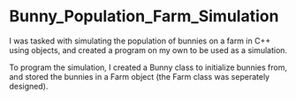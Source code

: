 # Bunny_Population_Farm_Simulation
I was tasked with simulating the population of bunnies on a farm in C++ using objects, and created a program on my own to be used as a simulation.

To program the simulation, I created a Bunny class to initialize bunnies from,
and stored the bunnies in a Farm object (the Farm class was seperately designed).
